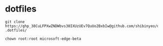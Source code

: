 # dotfiles
```
git clone https://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@github.com/shibinyeo/dotfiles.git .dotfiles/
```

```
chown root:root microsoft-edge-beta
```
